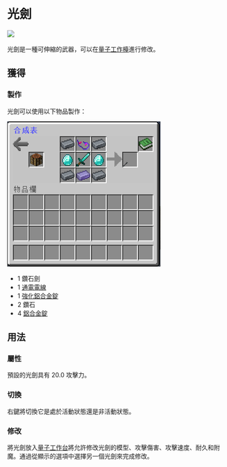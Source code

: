 # 光劍

![](https://camo.githubusercontent.com/6e3c48bfa2abe6de8ca76448d639062edff34f30fc569d45bea8f9544ab59af8/68747470733a2f2f692e696d6775722e636f6d2f635357375166562e706e67)

光劍是一種可伸縮的武器，可以在[量子工作檯](Quantum-Workbench.md)進行修改。

## 獲得

### 製作

光劍可以使用以下物品製作：

![](<../.gitbook/assets/image (80).png>)

* 1 鑽石劍
* 1 [通電電線](energized-wire.md)
* 1 [強化鋁合金錠](reinforced-aluminium-alloy-ingot.md)
* 2 鑽石
* 4 [鋁合金錠](aluminium-alloy-ingot.md)

## 用法

### 屬性

預設的光劍具有 20.0 攻擊力。

### 切換

右鍵將切換它是處於活動狀態還是非活動狀態。

### 修改

將光劍放入[量子工作台](Quantum-Workbench.md)將允許修改光劍的模型、攻擊傷害、攻擊速度、耐久和附魔。通過從顯示的選項中選擇另一個光劍來完成修改。
